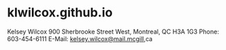 # klwilcox.github.io
Kelsey Wilcox
900 Sherbrooke Street West, Montreal, QC H3A 1G3
Phone: 603-454-6111 
E-Mail:  kelsey.wilcox@mail.mcgill,ca

